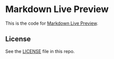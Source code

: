 # Markdown Live Preview

This is the code for [Markdown Live Preview](https://markdownlivepreview.com/).



## License
See the [LICENSE](https://github.com/tanabe/markdown-live-preview/blob/master/LICENSE) file in this repo.
